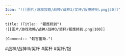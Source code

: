 ```yaml
---
Icon: "![[图片/游戏攻略/战神/战神3/奖杯/報應終到.png|30]]"
---
```

```ad-common-silver-trophy
title: (Title:: "報應終到")
![[图片/游戏攻略/战神/战神3/奖杯/報應終到.png|100]]

(Comment:: "殺害宙斯.")
```

#战神/战神III/奖杯 #奖杯 #奖杯/银
